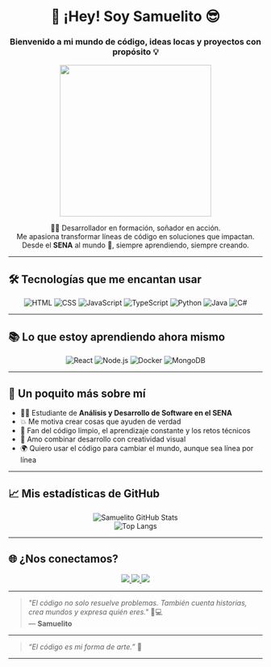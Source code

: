 <h1 align="center">👋 ¡Hey! Soy <strong>Samuelito</strong> 😎</h1>
<h3 align="center">Bienvenido a mi mundo de código, ideas locas y proyectos con propósito 💡</h3>

<p align="center">
  <img src="https://media.giphy.com/media/qgQUggAC3Pfv687qPC/giphy.gif" width="300" />
</p>

<p align="center">
  🧑‍💻 Desarrollador en formación, soñador en acción.  
  <br/>Me apasiona transformar líneas de código en soluciones que impactan.  
  <br/>Desde el <strong>SENA</strong> al mundo 🚀, siempre aprendiendo, siempre creando.
</p>

---

## 🛠️ Tecnologías que me encantan usar

<div align="center">

![HTML](https://img.shields.io/badge/HTML5-E44D26?style=for-the-badge&logo=html5&logoColor=white)
![CSS](https://img.shields.io/badge/CSS3-1572B6?style=for-the-badge&logo=css3&logoColor=white)
![JavaScript](https://img.shields.io/badge/JavaScript-F7DF1E?style=for-the-badge&logo=javascript&logoColor=black)
![TypeScript](https://img.shields.io/badge/TypeScript-3178C6?style=for-the-badge&logo=typescript&logoColor=white)
![Python](https://img.shields.io/badge/Python-306998?style=for-the-badge&logo=python&logoColor=white)
![Java](https://img.shields.io/badge/Java-ED8B00?style=for-the-badge&logo=java&logoColor=white)
![C#](https://img.shields.io/badge/C%23-68217A?style=for-the-badge&logo=csharp&logoColor=white)

</div>

---

## 📚 Lo que estoy aprendiendo ahora mismo

<div align="center">

![React](https://img.shields.io/badge/React-20232A?style=for-the-badge&logo=react&logoColor=61DAFB)
![Node.js](https://img.shields.io/badge/Node.js-339933?style=for-the-badge&logo=nodedotjs&logoColor=white)
![Docker](https://img.shields.io/badge/Docker-0db7ed?style=for-the-badge&logo=docker&logoColor=white)
![MongoDB](https://img.shields.io/badge/MongoDB-4EA94B?style=for-the-badge&logo=mongodb&logoColor=white)

</div>

---

## 🤩 Un poquito más sobre mí

- 🐱‍💻 Estudiante de **Análisis y Desarrollo de Software en el SENA**  
- 💥 Me motiva crear cosas que ayuden de verdad  
- 🧠 Fan del código limpio, el aprendizaje constante y los retos técnicos  
- 🎨 Amo combinar desarrollo con creatividad visual  
- 🌍 Quiero usar el código para cambiar el mundo, aunque sea línea por línea  

---

## 📈 Mis estadísticas de GitHub

<p align="center">
  <img src="https://github-readme-stats.vercel.app/api?username=SamuelitoDev&show_icons=true&theme=tokyonight" alt="Samuelito GitHub Stats" />
  <br/>
  <img src="https://github-readme-stats.vercel.app/api/top-langs/?username=SamuelitoDev&layout=compact&theme=tokyonight" alt="Top Langs" />
</p>

---

## 🌐 ¿Nos conectamos?

<p align="center">
  <a href="https://www.linkedin.com/in/tuusuario" target="_blank">
    <img src="https://img.shields.io/badge/LinkedIn-blue?style=for-the-badge&logo=linkedin&logoColor=white" />
  </a>
  <a href="https://tuportafolio.com" target="_blank">
    <img src="https://img.shields.io/badge/Portafolio-000?style=for-the-badge&logo=githubpages&logoColor=white" />
  </a>
  <a href="https://mail.google.com/mail/?view=cm&fs=1&to=samy.munoz.s@gmail.com" target="_blank">
    <img src="https://img.shields.io/badge/Gmail-D14836?style=for-the-badge&logo=gmail&logoColor=white" />
  </a>
</p>




---

> _"El código no solo resuelve problemas. También cuenta historias, crea mundos y expresa quién eres."_ 🎨💻  
> — **Samuelito**







---

> _“El código es mi forma de arte.”_ 🎨

---



